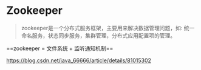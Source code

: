 # Zookeeper

> zookeeper是一个分布式服务框架，主要用来解决数据管理问题，如: 统一命名服务，状态同步服务，集群管理，分布式应用配置项的管理。

==zookeeper = 文件系统 + 监听通知机制==



https://blog.csdn.net/java_66666/article/details/81015302